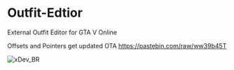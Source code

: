 # Outfit-Edtior
External Outfit Editor for GTA V Online

Offsets and Pointers get updated OTA
https://pastebin.com/raw/ww39b45T

![xDev_BR](https://github.com/Amethxst/Outfit-Edtior-Updated/assets/87199202/83ea8f45-6ab8-41e5-9672-7674ce3e5366)
